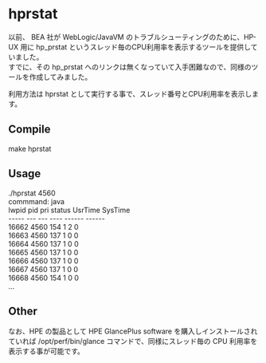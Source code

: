 hprstat
====

以前、 BEA 社が WebLogic/JavaVM のトラブルシューティングのために、HP-UX 用に hp_prstat というスレッド毎のCPU利用率を表示するツールを提供していました。  
すでに、その hp_prstat へのリンクは無くなっていて入手困難なので、同様のツールを作成してみました。

利用方法は hprstat <PID> として実行する事で、スレッド番号とCPU利用率を表示します。
  
## Compile

make hprstat

## Usage

./hprstat 4560  
commmand: java  
lwpid   pid     pri     status  UsrTime SysTime  
*-----   ---     ---     ----    ------  ------*  
16662   4560    154     1       2       0  
16663   4560    137     1       0       0  
16664   4560    137     1       0       0  
16665   4560    137     1       0       0  
16666   4560    137     1       0       0  
16667   4560    137     1       0       0  
16668   4560    154     1       0       0  
…  

## Other

なお、HPE の製品として HPE GlancePlus software を購入しインストールされていれば /opt/perf/bin/glance コマンドで、同様にスレッド毎の CPU 利用率を表示する事が可能です。
